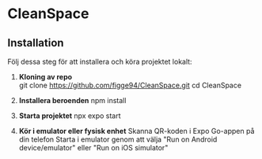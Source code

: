 # CleanSpace

## Installation

Följ dessa steg för att installera och köra projektet lokalt:

1. **Kloning av repo**  
   git clone https://github.com/figge94/CleanSpace.git
   cd CleanSpace

2. **Installera beroenden**
   npm install

3. **Starta projektet**
   npx expo start
4. **Kör i emulator eller fysisk enhet**
   Skanna QR-koden i Expo Go-appen på din telefon
   Starta i emulator genom att välja "Run on Android device/emulator" eller "Run on iOS simulator"
